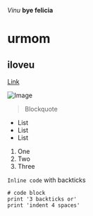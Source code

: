 *Vinu* 
**bye felicia**
# urmom
## iloveu
[Link](https://ucsd-cse15l-s23.github.io/week/week1/)

![Image](https://ucsd-cse15l-s23.github.io/images/cse15l-lab-reports-example.png)
> Blockquote

* List
* List
* List

1. One
2. Two
3. Three

`Inline code` with backticks

```
# code block
print '3 backticks or'
print 'indent 4 spaces'
```
